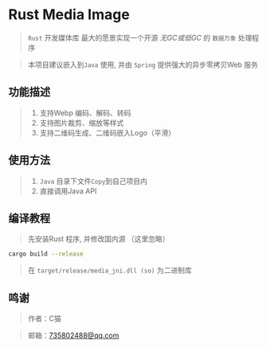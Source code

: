 # Rust Media Image
> `Rust` 开发媒体库 最大的愿景实现一个开源 *无GC或低GC* 的 `数据万象` 处理程序

> 本项目建议嵌入到`Java` 使用, 并由 `Spring` 提供强大的异步零拷贝Web 服务

## 功能描述
> 1. 支持Webp 编码、解码、转码
> 2. 支持图片裁剪、缩放等样式
> 3. 支持二维码生成、二维码嵌入Logo（平滑）


## 使用方法
> 1. `Java` 目录下文件`Copy`到自己项目内
> 2. 直接调用Java API


## 编译教程
> 先安装Rust 程序, 并修改国内源 （这里忽略）
```bash
cargo build --release
```
> 在 `target/release/media_jni.dll (so)` 为二进制库 

## 鸣谢
> 作者：C猫

> 邮箱：735802488@qq.com